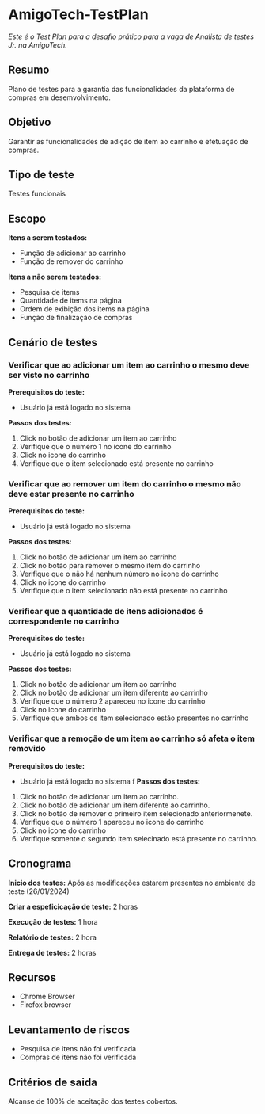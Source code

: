 # AmigoTech-TestPlan

*Este é o Test Plan para a desafio prático para a vaga de Analista de testes Jr. na AmigoTech.*

## Resumo

Plano de testes para a garantia das funcionalidades da plataforma de compras em desemvolvimento.

## Objetivo

Garantir as funcionalidades de adição de item ao carrinho e efetuação de compras.

## Tipo de teste

Testes funcionais

## Escopo

**Itens a serem testados:**

* Função de adicionar ao carrinho
* Função de remover do carrinho

**Itens a não serem testados:**

* Pesquisa de items
* Quantidade de items na página
* Ordem de exibição dos items na página
* Função de finalização de compras

## Cenário de testes

### Verificar que ao adicionar um item ao carrinho o mesmo deve ser visto no carrinho

**Prerequisitos do teste:**

* Usuário já está logado no sistema

**Passos dos testes:**

1. Click no botão de adicionar um item ao carrinho
2. Verifique que o número 1 no icone do carrinho
3. Click no icone do carrinho
4. Verifique que o item selecionado está presente no carrinho

### Verificar que ao remover um item do carrinho o mesmo não deve estar presente no carrinho

**Prerequisitos do teste:**

* Usuário já está logado no sistema

**Passos dos testes:**

1. Click no botão de adicionar um item ao carrinho
2. Click no botão para remover o mesmo item do carrinho
3. Verifique que o não há nenhum número no icone do carrinho
4. Click no icone do carrinho
5. Verifique que o item selecionado não está presente no carrinho

### Verificar que a quantidade de itens adicionados é correspondente no carrinho

**Prerequisitos do teste:**

* Usuário já está logado no sistema

**Passos dos testes:**

1. Click no botão de adicionar um item ao carrinho
2. Click no botão de adicionar um item diferente ao carrinho
3. Verifique que o número 2 apareceu no icone do carrinho
4. Click no icone do carrinho
5. Verifique que ambos os item selecionado estão presentes no carrinho

### Verificar que a remoção de um item ao carrinho só afeta o item removido

**Prerequisitos do teste:**

* Usuário já está logado no sistema
f
**Passos dos testes:**

1. Click no botão de adicionar um item ao carrinho.
2. Click no botão de adicionar um item diferente ao carrinho.
3. Click no botão de remover o primeiro item selecionado anteriormenete.
4. Verifique que o número 1 apareceu no icone do carrinho
5. Click no icone do carrinho
6. Verifique somente o segundo item selecinado está presente no carrinho.

## Cronograma

**Inicio dos testes:** Após as modificações estarem presentes no ambiente de teste (26/01/2024)

**Criar a espeficicação de teste:** 2 horas

**Execução de testes:** 1 hora

**Relatório de testes:** 2 hora

**Entrega de testes:** 2 horas

## Recursos

* Chrome Browser
* Firefox browser

## Levantamento de riscos

* Pesquisa de itens não foi verificada
* Compras de itens não foi verificada

## Critérios de saida

Alcanse de 100% de aceitação dos testes cobertos.
